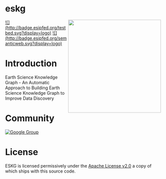 # eskg

<img src="http://www.esipfed.org/sites/default/files/esip-logo.png" align="right" width="300" />
<a href="http://esipfed.org">![](http://badge.esipfed.org/testbed.svg?display=logo)</a>
<a href="http://wiki.esipfed.org/index.php/Semantic_Technologies">![](http://badge.esipfed.org/semanticweb.svg?display=logo)</a>

# Introduction

Earth Science Knowledge Graph - An Automatic Approach to Building Earth Science Knowledge Graph to Improve Data Discovery

# Community

[![Google Group](https://img.shields.io/badge/-Google%20Group-lightgrey.svg)](https://groups.google.com/forum/#!forum/eskg-dev)

# License

ESKG is licensed permissively under the [Apache License v2.0](https://www.apache.org/licenses/LICENSE-2.0) a copy of which ships with this source code.
